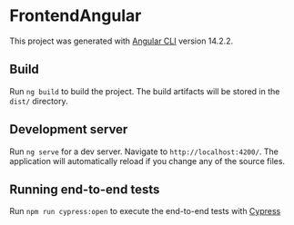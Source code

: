 # FrontendAngular

This project was generated with [Angular CLI](https://github.com/angular/angular-cli) version 14.2.2.

## Build

Run `ng build` to build the project. The build artifacts will be stored in the `dist/` directory.
## Development server

Run `ng serve` for a dev server. Navigate to `http://localhost:4200/`. The application will automatically reload if you change any of the source files.

## Running end-to-end tests

Run `npm run cypress:open` to execute the end-to-end tests with [Cypress](https://docs.cypress.io/)

